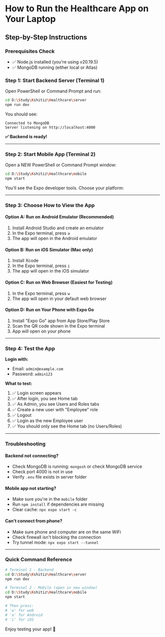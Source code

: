 # How to Run the Healthcare App on Your Laptop

## Step-by-Step Instructions

### Prerequisites Check
- ✅ Node.js installed (you're using v20.19.5)
- ✅ MongoDB running (either local or Atlas)

### Step 1: Start Backend Server (Terminal 1)

Open PowerShell or Command Prompt and run:

```bash
cd D:\Study\Kshitiz\Healthcare\server
npm run dev
```

You should see:
```
Connected to MongoDB
Server listening on http://localhost:4000
```

**✅ Backend is ready!**

---

### Step 2: Start Mobile App (Terminal 2)

Open a NEW PowerShell or Command Prompt window:

```bash
cd D:\Study\Kshitiz\Healthcare\mobile
npm start
```

You'll see the Expo developer tools. Choose your platform:

---

### Step 3: Choose How to View the App

#### Option A: Run on Android Emulator (Recommended)
1. Install Android Studio and create an emulator
2. In the Expo terminal, press `a`
3. The app will open in the Android emulator

#### Option B: Run on iOS Simulator (Mac only)
1. Install Xcode
2. In the Expo terminal, press `i`
3. The app will open in the iOS simulator

#### Option C: Run on Web Browser (Easiest for Testing)
1. In the Expo terminal, press `w`
2. The app will open in your default web browser

#### Option D: Run on Your Phone with Expo Go
1. Install "Expo Go" app from App Store/Play Store
2. Scan the QR code shown in the Expo terminal
3. App will open on your phone

---

### Step 4: Test the App

**Login with:**
- Email: `admin@example.com`
- Password: `admin123`

**What to test:**
1. ✅ Login screen appears
2. ✅ After login, you see Home tab
3. ✅ As Admin, you see Users and Roles tabs
4. ✅ Create a new user with "Employee" role
5. ✅ Logout
6. ✅ Login as the new Employee user
7. ✅ You should only see the Home tab (no Users/Roles)

---

### Troubleshooting

#### Backend not connecting?
- Check MongoDB is running: `mongosh` or check MongoDB service
- Check port 4000 is not in use
- Verify `.env` file exists in server folder

#### Mobile app not starting?
- Make sure you're in the `mobile` folder
- Run `npm install` if dependencies are missing
- Clear cache: `npx expo start -c`

#### Can't connect from phone?
- Make sure phone and computer are on the same WiFi
- Check firewall isn't blocking the connection
- Try tunnel mode: `npx expo start --tunnel`

---

### Quick Command Reference

```bash
# Terminal 1 - Backend
cd D:\Study\Kshitiz\Healthcare\server
npm run dev

# Terminal 2 - Mobile (open in new window)
cd D:\Study\Kshitiz\Healthcare\mobile
npm start

# Then press:
# 'w' for web
# 'a' for Android
# 'i' for iOS
```

Enjoy testing your app! 🎉

